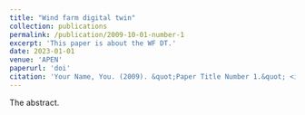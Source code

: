 ```yaml
---
title: "Wind farm digital twin"
collection: publications
permalink: /publication/2009-10-01-number-1
excerpt: 'This paper is about the WF DT.'
date: 2023-01-01
venue: 'APEN'
paperurl: 'doi'
citation: 'Your Name, You. (2009). &quot;Paper Title Number 1.&quot; <i>Journal 1</i>. 1(1).'
---
```


The abstract.
